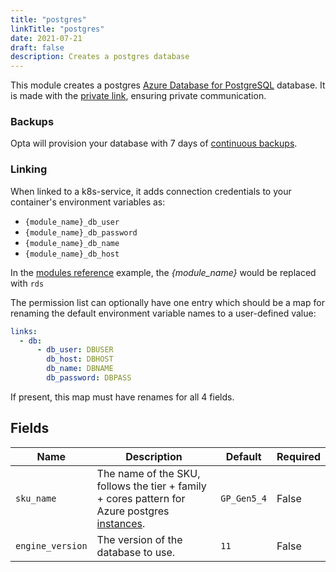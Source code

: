 ```yaml
---
title: "postgres"
linkTitle: "postgres"
date: 2021-07-21
draft: false
description: Creates a postgres database
---
```


This module creates a postgres [Azure Database for PostgreSQL](https://azure.microsoft.com/en-us/services/postgresql/) database. It is made with
the [private link](https://docs.microsoft.com/en-us/azure/postgresql/concepts-data-access-and-security-private-link), ensuring private communication.

### Backups
Opta will provision your database with 7 days of [continuous backups](https://docs.microsoft.com/en-us/azure/postgresql/concepts-backup).

### Linking

When linked to a k8s-service, it adds connection credentials to your container's environment variables as:

- `{module_name}_db_user`
- `{module_name}_db_password`
- `{module_name}_db_name`
- `{module_name}_db_host`

In the [modules reference](/reference) example, the _{module_name}_ would be replaced with `rds`

The permission list can optionally have one entry which should be a map for renaming the default environment variable
names to a user-defined value:

```yaml
links:
  - db:
      - db_user: DBUSER
        db_host: DBHOST
        db_name: DBNAME
        db_password: DBPASS
```

If present, this map must have renames for all 4 fields.


## Fields


| Name      | Description | Default | Required |
| ----------- | ----------- | ------- | -------- |
| `sku_name` | The name of the SKU, follows the tier + family + cores pattern for Azure postgres [instances](https://docs.microsoft.com/en-us/azure/postgresql/concepts-pricing-tiers). | `GP_Gen5_4` | False |
| `engine_version` | The version of the database to use. | `11` | False |